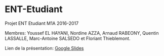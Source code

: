 # ENT-Etudiant
Projet ENT Etudiant M1A 2016-2017

Membres: Youssef EL HAYANI, Nordine AZZA, Arnaud RABEONY, Quentin LASSALLE, Marc-Antoine SALSEDO et Floriant Thieblemont.

Lien de la présentation: <a href="https://docs.google.com/presentation/d/1tzqhcB1beXWjEhkEvcKY39-9o35uRvtHrQpkY4zza_I/mobilepresent?slide=id.g35f391192_00">Google Slides</a>
